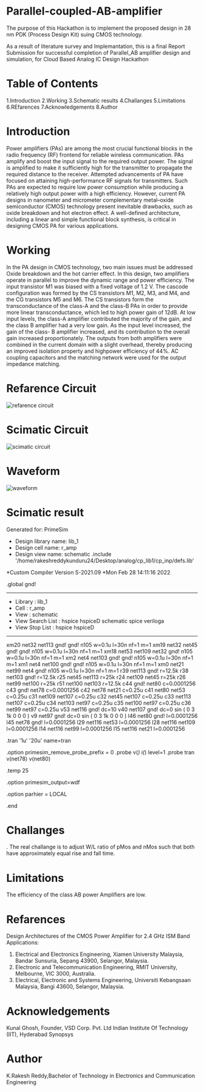 # Parallel-coupled-AB-amplifier
The purpose of this Hackathon is to implement the proposed design in 28 nm PDK (Process Design Kit) suing CMOS technology.

As a result of literature survey and Implemantation, this is a final Report Submission for successful completion of Parallel_AB amplifier design and simulation, for Cloud Based Analog IC Design Hackathon
# Table of Contents
1.Introduction
2.Working
3.Schematic results
4.Challanges
5.Limitations
6.REfarences
7.Acknowledgements
8.Author
# Introduction
Power amplifiers (PAs) are among the most crucial functional blocks in the radio frequency (RF) frontend for reliable wireless communication. PAs amplify and boost the input signal to the required output power. The signal is amplified to make it sufficiently high for the transmitter to propagate the required distance to the receiver. Attempted advancements of PA have focused on attaining high-performance RF signals for transmitters. Such PAs are expected to require low power consumption while producing a relatively high output power with a high efficiency. However, current PA designs in nanometer and micrometer complementary metal–oxide semiconductor (CMOS) technology present inevitable drawbacks, such as oxide breakdown and hot electron effect. A well-defined architecture, including a linear and simple functional block synthesis, is critical in designing CMOS PA for various applications.
# Working
In the PA design in CMOS technology, two main issues must be addressed Oxide breakdown and the hot carrier effect. In this design, two amplifiers operate in parallel to improve the dynamic range and power efficiency. The input transistor M1 was biased with a fixed voltage of 1.2 V. The cascode configuration was formed by the CS transistors M1, M2, M3, and M4, and the CG transistors M5 and M6. The CS transistors form the transconductance of the class-A and the class-B PAs in order to provide more linear transconductance, which led to high power gain of 12dB. At low input levels, the class-A amplifier contributed the majority of the gain, and the class B amplifier had a very low gain. As the input level increased, the gain of the class- B amplifier increased, and its contribution to the overall gain increased proportionately. The outputs from both amplifiers were combined in the current domain with a slight overhead, thereby producing an improved isolation property and highpower efficiency of 44%. AC coupling capacitors and the matching network were used for the output impedance matching.
# Refarence Circuit
![refarence circuit](https://user-images.githubusercontent.com/58004631/156006452-41a8d200-e841-4779-b5f0-c598dbb6ed23.png)

# Scimatic Circuit
![scimatic circuit](https://user-images.githubusercontent.com/58004631/156006249-abb9c4ea-f09e-4bab-8d9b-8b12a78e3c74.png)

# Waveform
![waveform](https://user-images.githubusercontent.com/58004631/156006443-d193e5b8-229c-4fce-b328-0a478756260f.png)




# Scimatic result
  Generated for: PrimeSim
*  Design library name: lib_1
*  Design cell name: r_amp
*  Design view name: schematic
.include '/home/rakeshreddykunduru24/Desktop/analog/cp_lib1/cp_inp/defs.lib'

*Custom Compiler Version S-2021.09
*Mon Feb 28 14:11:16 2022

.global gnd!
********************************************************************************
* Library          : lib_1
* Cell             : r_amp
* View             : schematic
* View Search List : hspice hspiceD schematic spice veriloga
* View Stop List   : hspice hspiceD
********************************************************************************
xm20 net32 net113 gnd! gnd! n105 w=0.1u l=30n nf=1 m=1
xm19 net32 net45 gnd! gnd! n105 w=0.1u l=30n nf=1 m=1
xm18 net53 net109 net32 gnd! n105 w=0.1u l=30n nf=1 m=1
xm2 net4 net103 gnd! gnd! n105 w=0.1u l=30n nf=1 m=1
xm1 net4 net100 gnd! gnd! n105 w=0.1u l=30n nf=1 m=1
xm0 net21 net99 net4 gnd! n105 w=0.1u l=30n nf=1 m=1
r39 net113 gnd! r=12.5k
r38 net103 gnd! r=12.5k
r25 net45 net113 r=25k
r24 net109 net45 r=25k
r26 net99 net100 r=25k
r51 net100 net103 r=12.5k
c44 gnd! net80 c=0.0001256
c43 gnd! net78 c=0.0001256
c42 net78 net21 c=0.25u
c41 net80 net53 c=0.25u
c31 net109 net107 c=0.25u
c32 net45 net107 c=0.25u
c33 net113 net107 c=0.25u
c34 net103 net97 c=0.25u
c35 net100 net97 c=0.25u
c36 net99 net97 c=0.25u
v53 net116 gnd! dc=10
v40 net107 gnd! dc=0 sin ( 0 3 1k 0 0 0 )
v9 net97 gnd! dc=0 sin ( 0 3 1k 0 0 0 )
l46 net80 gnd! l=0.0001256
l45 net78 gnd! l=0.0001256
l29 net116 net53 l=0.0001256
l28 net116 net109 l=0.0001256
l14 net116 net99 l=0.0001256
l15 net116 net21 l=0.0001256








.tran '1u' '20u' name=tran

.option primesim_remove_probe_prefix = 0
.probe v(*) i(*) level=1
.probe tran v(net78) v(net80)

.temp 25



.option primesim_output=wdf


.option parhier = LOCAL






.end

# Challanges
. The real challange is to adjust W/L ratio of pMos and nMos such that both have approximately equal rise and fall time.

# Limitations
The efficiency of the class AB power Amplifiers are low.

# Refarences
Design Architectures of the CMOS Power Amplifier for 2.4 GHz ISM Band Applications:
1. Electrical and Electronics Engineering, Xiamen University Malaysia, Bandar Sunsuria, Sepang 43900, Selangor, Malaysia. 
2. Electronic and Telecommunication Engineering, RMIT University, Melbourne, VIC 3000, Australia.
3. Electrical, Electronic and Systems Engineering, Universiti Kebangsaan Malaysia, Bangi 43600, Selangor, Malaysia.

# Acknowledgements
Kunal Ghosh, Founder, VSD Corp. Pvt. Ltd
Indian Institute Of Technology (IIT), Hyderabad
Synopsys

# Author
K.Rakesh Reddy,Bachelor of Technology in Electronics and Communication Engineering



